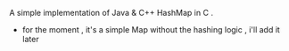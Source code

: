 A simple implementation of Java & C++ HashMap in C .

- for the moment , it's a simple Map without the hashing logic , i'll add it later 
